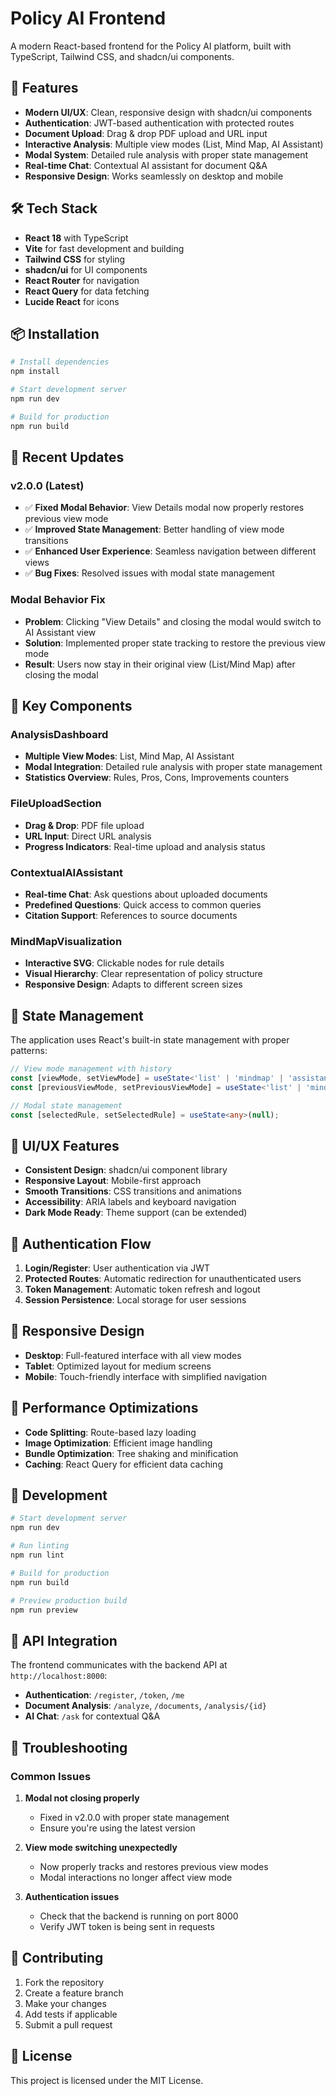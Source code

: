 # Policy AI Frontend

A modern React-based frontend for the Policy AI platform, built with TypeScript, Tailwind CSS, and shadcn/ui components.

## 🚀 Features

- **Modern UI/UX**: Clean, responsive design with shadcn/ui components
- **Authentication**: JWT-based authentication with protected routes
- **Document Upload**: Drag & drop PDF upload and URL input
- **Interactive Analysis**: Multiple view modes (List, Mind Map, AI Assistant)
- **Modal System**: Detailed rule analysis with proper state management
- **Real-time Chat**: Contextual AI assistant for document Q&A
- **Responsive Design**: Works seamlessly on desktop and mobile

## 🛠️ Tech Stack

- **React 18** with TypeScript
- **Vite** for fast development and building
- **Tailwind CSS** for styling
- **shadcn/ui** for UI components
- **React Router** for navigation
- **React Query** for data fetching
- **Lucide React** for icons

## 📦 Installation

```bash
# Install dependencies
npm install

# Start development server
npm run dev

# Build for production
npm run build
```

## 🔧 Recent Updates

### v2.0.0 (Latest)
- ✅ **Fixed Modal Behavior**: View Details modal now properly restores previous view mode
- ✅ **Improved State Management**: Better handling of view mode transitions
- ✅ **Enhanced User Experience**: Seamless navigation between different views
- ✅ **Bug Fixes**: Resolved issues with modal state management

### Modal Behavior Fix
- **Problem**: Clicking "View Details" and closing the modal would switch to AI Assistant view
- **Solution**: Implemented proper state tracking to restore the previous view mode
- **Result**: Users now stay in their original view (List/Mind Map) after closing the modal

## 🎯 Key Components

### AnalysisDashboard
- **Multiple View Modes**: List, Mind Map, AI Assistant
- **Modal Integration**: Detailed rule analysis with proper state management
- **Statistics Overview**: Rules, Pros, Cons, Improvements counters

### FileUploadSection
- **Drag & Drop**: PDF file upload
- **URL Input**: Direct URL analysis
- **Progress Indicators**: Real-time upload and analysis status

### ContextualAIAssistant
- **Real-time Chat**: Ask questions about uploaded documents
- **Predefined Questions**: Quick access to common queries
- **Citation Support**: References to source documents

### MindMapVisualization
- **Interactive SVG**: Clickable nodes for rule details
- **Visual Hierarchy**: Clear representation of policy structure
- **Responsive Design**: Adapts to different screen sizes

## 🔄 State Management

The application uses React's built-in state management with proper patterns:

```typescript
// View mode management with history
const [viewMode, setViewMode] = useState<'list' | 'mindmap' | 'assistant'>('list');
const [previousViewMode, setPreviousViewMode] = useState<'list' | 'mindmap' | 'assistant'>('list');

// Modal state management
const [selectedRule, setSelectedRule] = useState<any>(null);
```

## 🎨 UI/UX Features

- **Consistent Design**: shadcn/ui component library
- **Responsive Layout**: Mobile-first approach
- **Smooth Transitions**: CSS transitions and animations
- **Accessibility**: ARIA labels and keyboard navigation
- **Dark Mode Ready**: Theme support (can be extended)

## 🔐 Authentication Flow

1. **Login/Register**: User authentication via JWT
2. **Protected Routes**: Automatic redirection for unauthenticated users
3. **Token Management**: Automatic token refresh and logout
4. **Session Persistence**: Local storage for user sessions

## 📱 Responsive Design

- **Desktop**: Full-featured interface with all view modes
- **Tablet**: Optimized layout for medium screens
- **Mobile**: Touch-friendly interface with simplified navigation

## 🚀 Performance Optimizations

- **Code Splitting**: Route-based lazy loading
- **Image Optimization**: Efficient image handling
- **Bundle Optimization**: Tree shaking and minification
- **Caching**: React Query for efficient data caching

## 🧪 Development

```bash
# Start development server
npm run dev

# Run linting
npm run lint

# Build for production
npm run build

# Preview production build
npm run preview
```

## 🔗 API Integration

The frontend communicates with the backend API at `http://localhost:8000`:

- **Authentication**: `/register`, `/token`, `/me`
- **Document Analysis**: `/analyze`, `/documents`, `/analysis/{id}`
- **AI Chat**: `/ask` for contextual Q&A

## 🐛 Troubleshooting

### Common Issues

1. **Modal not closing properly**
   - Fixed in v2.0.0 with proper state management
   - Ensure you're using the latest version

2. **View mode switching unexpectedly**
   - Now properly tracks and restores previous view modes
   - Modal interactions no longer affect view mode

3. **Authentication issues**
   - Check that the backend is running on port 8000
   - Verify JWT token is being sent in requests

## 🤝 Contributing

1. Fork the repository
2. Create a feature branch
3. Make your changes
4. Add tests if applicable
5. Submit a pull request

## 📄 License

This project is licensed under the MIT License.
